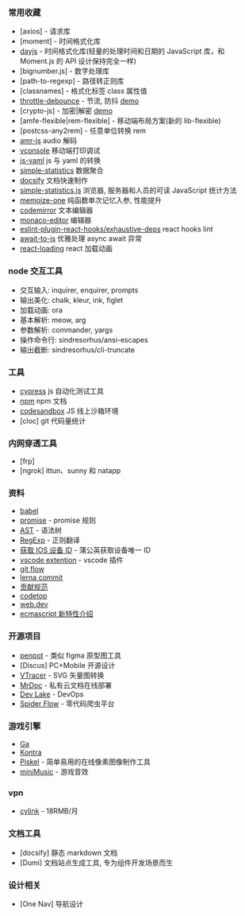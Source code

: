 ### 常用收藏

- [axios] - 请求库
- [moment] - 时间格式化库
- [dayjs](https://dayjs.gitee.io/zh-CN) - 时间格式化库(轻量的处理时间和日期的 JavaScript 库，和 Moment.js 的 API 设计保持完全一样)
- [bignumber.js] - 数字处理库
- [path-to-regexp] - 路径转正则库
- [classnames] - 格式化标签 class 属性值
- [throttle-debounce](https://github.com/niksy/throttle-debounce) - 节流, 防抖 [demo](/usual/demo[throttle-debounce])
- [crypto-js] - 加密|解密 [demo](/usual/demo[crypto-js])
- [amfe-flexible|rem-flexible] - 移动端布局方案(新的 lib-flexible)
- [postcss-any2rem] - 任意单位转换 rem
- [amr-js](https://www.npmjs.com/package/amr-js) audio 解码
- [vconsole](https://github.com/Tencent/vConsole) 移动端打印调试
- [js-yaml](https://www.npmjs.com/package/js-yaml) js 与 yaml 的转换
- [simple-statistics](https://simplestatistics.org/) 数据聚合
- [docsify](https://docsify.js.org/) 文档快速制作
- [simple-statistics.js](https://simplestatistics.org/) 浏览器, 服务器和人员的可读 JavaScript 统计方法
- [memoize-one](https://www.npmjs.com/package/memoize-one) 纯函数单次记忆入参, 性能提升
- [codemirror](https://codemirror.net/) 文本编辑器
- [monaco-editor](https://github.com/Microsoft/monaco-editor) 编辑器
- [eslint-plugin-react-hooks/exhaustive-deps](https://github.com/facebook/react/tree/master/packages/eslint-plugin-react-hooks) react hooks lint
- [await-to-js](https://github.com/scopsy/await-to-js) 优雅处理 async await 异常
- [react-loading](https://github.com/MrXujiang/react-loading) react 加载动画

### node 交互工具

- 交互输入: inquirer, enquirer, prompts
- 输出美化: chalk, kleur, ink, figlet
- 加载动画: ora
- 基本解析: meow, arg
- 参数解析: commander, yargs
- 操作命令行: sindresorhus/ansi-escapes
- 输出截断: sindresorhus/cli-truncate

### 工具

- [cypress](https://www.cypress.io/) js 自动化测试工具
- [npm](https://www.npmjs.cn/misc/scripts/) npm 文档
- [codesandbox](https://codesandbox.io) JS 线上沙箱环境
- [cloc] git 代码量统计

### 内网穿透工具

- [frp]
- [ngrok] ittun、sunny 和 natapp

### 资料

- [babel](https://www.babeljs.cn/)
- [promise](https://promisesaplus.com/) - promise 规则
- [AST](https://astexplorer.net/) - 语法树
- [RegExp](https://jex.im/regulex/) - 正则翻译
- [获取 IOS 设备 ID](https://www.pgyer.com/tools/udid) - 蒲公英获取设备唯一 ID
- [vscode extention](https://code.visualstudio.com/api/get-started/your-first-extension) - vscode 插件
- [git flow](https://github.com/nvie/gitflow)
- [lerna commit](https://github.com/lerna/lerna/blob/514bc57a53/commands/version/README.md#--conventional-commits)
- [贡献规范](https://github.com/all-contributors/all-contributors)
- [codetop](https://codetop.cc/)
- [web.dev](https://web.dev/)
- [ecmascript 新特性介绍](https://esnext.justjavac.com/)

### 开源项目

- [penpot](https://github.com/penpot/penpot) - 类似 figma 原型图工具
- [Discus] PC+Mobile 开源设计
- [VTracer](https://github.com/visioncortex/vtracer) - SVG 矢量图转换
- [MrDoc](https://github.com/zmister2016/MrDoc) - 私有云文档在线部署
- [Dev Lake](https://github.com/merico-dev/lake) - DevOps
- [Spider Flow](https://github.com/ssssssss-team/spider-flow) - 零代码爬虫平台

### 游戏引擎

- [Ga](https://github.com/kittykatattack/ga)
- [Kontra](https://github.com/straker/kontra)
- [Piskel](https://github.com/piskelapp/piskel) - 简单易用的在线像素图像制作工具
- [miniMusic](https://github.com/xem/miniMusic) - 游戏音效

### vpn

- [cylink](https://cylink.me/) - 18RMB/月

### 文档工具

- [docsify] 静态 markdown 文档
- [Dumi] 文档站点生成工具, 专为组件开发场景而生

### 设计相关

- [One Nav] 导航设计
